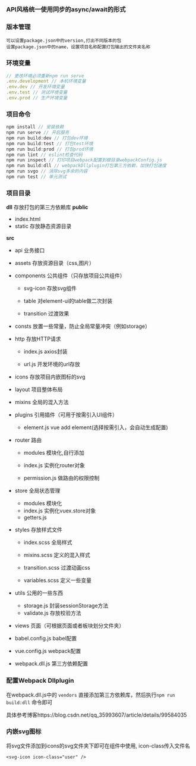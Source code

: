 ### API风格统一使用同步的async/await的形式
### 版本管理
```
可以设置package.json中的version,打出不同版本的包
设置package.json中的name，设置项目名称配置打包输出的文件夹名称
```

### 环境变量
```javascript
// 更改环境必须重新npm run serve
.env.development // 本机环境变量
.env.dev // 开发环境变量
.env.test // 测试环境变量
.env.prod // 生产环境变量
```

### 项目命令
```javascript
npm install // 安装依赖
npm run serve // 开启服务
npm run build:dev // 打包dev环境
npm run build:test // 打包test环境
npm run build:prod // 打包prod环境
npm run lint // eslint检查代码
npm run inspect // 打印项目webpack配置到根目录webpackConfig.js
npm run build:dll // webpackDllplugin打包第三方依赖，加快打包速度
npm run svgo // 消除svg多余的内容
npm run test // 单元测试
```

### 项目目录
**dll**
存放打包的第三方依赖库
**public**
+ index.html
+ static 存放静态资源目录

**src**
+ api 业务接口
+ assets 存放资源目录（css,图片）
+ components 公共组件（只存放项目公共组件）
    
    - svg-icon 存放svg组件
    
    - table 对element-ui的table做二次封装
    
    - transition 过渡效果
    
+ consts 放置一些常量，防止全局常量冲突（例如storage）
+ http 存放HTTP请求
    - index.js     axios封装

    - url.js 开发环境的url存放

+ icons 存放项目内嵌图标的svg

+ layout 项目整体布局

+ mixins 全局的混入方法

+ plugins 引用插件（可用于按需引入UI组件）
    - element.js vue add element(选择按需引入，会自动生成配置)

+ router 路由
    - modules 模块化,自行添加

    - index.js 实例化router对象

    - permission.js  做路由的权限控制

+ store 全局状态管理
    - modules 模块化
    - index.js 实例化vuex.store对象
    - getters.js 

+ styles 存放样式文件

    - index.scss 全局样式

    - mixins.scss 定义的混入样式
    - transition.scss 过渡动画css
    - variables.scss 定义一些变量

+ utils 公用的一些东西

  + storage.js  封装sessionStorage方法
  + validate.js  存放校验方法

+ views 页面（可根据页面或者板块划分文件夹）

+ babel.config.js  babel配置
+ vue.config.js  webpack配置
+ webpack.dll.js 第三方依赖配置

### 配置Webpack Dllplugin

在webpack.dll.js中的   `vendors`   直接添加第三方依赖库，然后执行`npm run build:dll` 命令即可

具体参考博客https://blog.csdn.net/qq_35993607/article/details/99584035

### 内嵌svg图标

将svg文件添加到icons的svg文件夹下即可在组件中使用, icon-class传入文件名

```
<svg-icon icon-class="user" />
```



